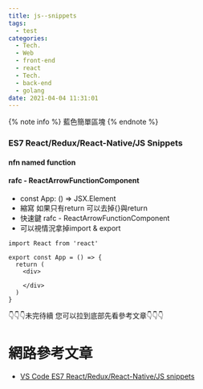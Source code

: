 ```yaml
---
title: js--snippets
tags:
  - test
categories:
  - Tech.
  - Web
  - front-end
  - react
  - Tech.
  - back-end
  - golang
date: 2021-04-04 11:31:01
---
```


{% note info %} 藍色簡單區塊 {% endnote %}


<!--more-->


### ES7 React/Redux/React-Native/JS Snippets

#### nfn named function



#### rafc - ReactArrowFunctionComponent
- const App: () => JSX.Element
- 縮寫 如果只有return 可以去掉{}與return
- 快速鍵 rafc - ReactArrowFunctionComponent
- 可以視情況拿掉import & export
```
import React from 'react'

export const App = () => {
  return (
    <div>
      
    </div>
  )
}
```


👇👇👇未完待續 您可以拉到底部先看參考文章👇👇👇

# 網路參考文章
- [VS Code ES7 React/Redux/React-Native/JS snippets](https://marketplace.visualstudio.com/items?itemName=dsznajder.es7-react-js-snippets)